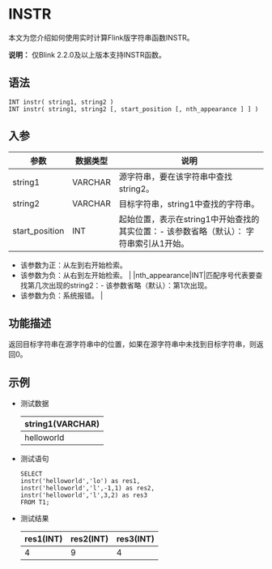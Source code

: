 # INSTR

本文为您介绍如何使用实时计算Flink版字符串函数INSTR。

**说明：** 仅Blink 2.2.0及以上版本支持INSTR函数。

## 语法

```
INT instr( string1, string2 ) 
INT instr( string1, string2 [, start_position [, nth_appearance ] ] )   
```

## 入参

|参数|数据类型|说明|
|--|----|--|
|string1|VARCHAR|源字符串，要在该字符串中查找string2。|
|string2|VARCHAR|目标字符串，string1中查找的字符串。|
|start\_position|INT|起始位置，表示在string1中开始查找的其实位置：-   该参数省略（默认）： 字符串索引从1开始。
-   该参数为正：从左到右开始检索。
-   该参数为负：从右到左开始检索。 |
|nth\_appearance|INT|匹配序号代表要查找第几次出现的string2：-   该参数省略（默认）：第1次出现。
-   该参数为负：系统报错。 |

## 功能描述

返回目标字符串在源字符串中的位置，如果在源字符串中未找到目标字符串，则返回0。

## 示例

-   测试数据

    |string1\(VARCHAR\)|
    |------------------|
    |helloworld|

-   测试语句

    ```
    SELECT 
    instr('helloworld','lo') as res1,
    instr('helloworld','l',-1,1) as res2,   
    instr('helloworld','l',3,2) as res3
    FROM T1;            
    ```

-   测试结果

    |res1\(INT\)|res2\(INT\)|res3\(INT\)|
    |-----------|-----------|-----------|
    |4|9|4|


